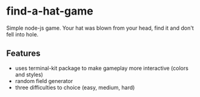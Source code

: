 # find-a-hat-game
Simple node-js game. Your hat was blown from your head, find it and don't fell into hole.

## Features
* uses terminal-kit package to make gameplay more interactive (colors and styles)
* random field generator
* three difficulties to choice (easy, medium, hard)
